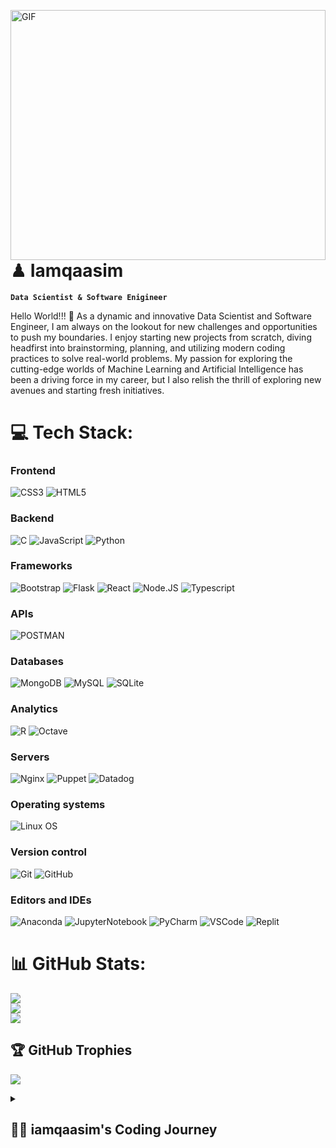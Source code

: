 <img align="right" alt="GIF" src="https://media.giphy.com/media/qgQUggAC3Pfv687qPC/giphy.gif" width="100%" height="400" /><br/>

# ♟ Iamqaasim
**`Data Scientist & Software Enigineer`**

Hello World!!! 👋 
As a dynamic and innovative Data Scientist and Software Engineer, I am always on the lookout for new challenges and opportunities to push my boundaries. I enjoy starting new projects from scratch, diving headfirst into brainstorming, planning, and utilizing modern coding practices to solve real-world problems. My passion for exploring the cutting-edge worlds of Machine Learning and Artificial Intelligence has been a driving force in my career, but I also relish the thrill of exploring new avenues and starting fresh initiatives. 
<br/>
     
# 💻 Tech Stack:
### Frontend
![CSS3](https://img.shields.io/badge/css3-%231572B6.svg?style=for-the-badge&logo=css3&logoColor=white) 
![HTML5](https://img.shields.io/badge/html5-%23E34F26.svg?style=for-the-badge&logo=html5&logoColor=white) 

### Backend
![C](https://img.shields.io/badge/c-%2300599C.svg?style=for-the-badge&logo=c&logoColor=white) 
![JavaScript](https://img.shields.io/badge/javascript-%23323330.svg?style=for-the-badge&logo=javascript&logoColor=%23F7DF1E) 
![Python](https://img.shields.io/badge/python-3670A0?style=for-the-badge&logo=python&logoColor=ffdd54)

### Frameworks
![Bootstrap](https://img.shields.io/badge/bootstrap-%23563D7C.svg?style=for-the-badge&logo=bootstrap&logoColor=white) 
![Flask](https://img.shields.io/badge/flask-%23000.svg?style=for-the-badge&logo=flask&logoColor=white)
![React](https://img.shields.io/badge/react-%2320232a.svg?style=for-the-badge&logo=react&logoColor=%2361DAFB) 
![Node.JS](https://img.shields.io/badge/Node.JS-%2344A833?style=for-the-badge&logo=Node.js&logoColor=ffdd54)
![Typescript](https://img.shields.io/badge/typescript-3670A0?style=for-the-badge&logo=typescript&logoColor=ffdd54)

### APIs
![POSTMAN](https://img.shields.io/badge/POSTMAN-%23E34F26.svg?style=for-the-badge&logo=postman&logoColor=white)

### Databases
![MongoDB](https://img.shields.io/badge/MongoDB-%2344A833.svg?style=for-the-badge&logo=mongodb&logoColor=white)
![MySQL](https://img.shields.io/badge/mysql-%2300f.svg?style=for-the-badge&logo=mysql&logoColor=white)
![SQLite](https://img.shields.io/badge/sqlite-%2307405e.svg?style=for-the-badge&logo=sqlite&logoColor=white) 

### Analytics
![R](https://img.shields.io/badge/r-%23276DC3.svg?style=for-the-badge&logo=r&logoColor=white) 
![Octave](https://img.shields.io/badge/OCTAVE-darkblue?style=for-the-badge&logo=octave&logoColor=fcd683) 

### Servers
![Nginx](https://img.shields.io/badge/nginx-%23009639.svg?style=for-the-badge&logo=nginx&logoColor=white) 
![Puppet](https://img.shields.io/badge/puppet-%23E34F26.svg?style=for-the-badge&logo=puppet&logoColor=white)
![Datadog](https://img.shields.io/badge/datadog-%23632CA6.svg?style=for-the-badge&logo=datadog&logoColor=white) 

### Operating systems
![Linux OS](https://img.shields.io/badge/Linux-%23323330.svg?style=for-the-badge&logo=linux&logoColor=white) 

### Version control
![Git](https://img.shields.io/badge/git-%2300f.svg?style=for-the-badge&logo=git&logoColor=white)
![GitHub](https://img.shields.io/badge/github-%23121011.svg?style=for-the-badge&logo=GitHub&logoColor=white)

### Editors and IDEs
![Anaconda](https://img.shields.io/badge/Anaconda-%2344A833.svg?style=for-the-badge&logo=anaconda&logoColor=white)
![JupyterNotebook](https://img.shields.io/badge/JupyterNotebook-%2344A833.svg?style=for-the-badge&logo=jupyter&logoColor=white)
![PyCharm](https://img.shields.io/badge/pycharm-3670A0.svg?style=for-the-badge&logo=pycharm&logoColor=white)
![VSCode](https://img.shields.io/badge/vscode-%23323330.svg?style=for-the-badge&logo=visualstudiocode&logoColor=white)
![Replit](https://img.shields.io/badge/Replit-%23563D7C.svg?style=for-the-badge&logo=replit&logoColor=white)

# 📊 GitHub Stats:
![](https://github-readme-stats.vercel.app/api?username=iamqaasim&theme=nord&hide_border=true&include_all_commits=false&count_private=false)<br/>
![](https://github-readme-streak-stats.herokuapp.com/?user=iamqaasim&theme=nord&hide_border=true)<br/>
![](https://github-readme-stats.vercel.app/api/top-langs/?username=iamqaasim&theme=nord&hide_border=true&include_all_commits=false&count_private=false&layout=compact)


## 🏆 GitHub Trophies
![](https://github-profile-trophy.vercel.app/?username=iamqaasim&theme=nord&no-frame=false&no-bg=false&margin-w=1)


<details>
<summary> <h2> 👨‍💻 iamqaasim's Coding Journey </h2> </summary>
  From a young age, I possessed a curious mind and enjoyed building and creating things. My aspirations initially centered around becoming an inventor, which later developed into a passion for science and technology. Initially, I wanted to pursue engineering since it was the closest field to invention. However, due to circumstances, I ended up pursuing a degree in Data Science instead. While analyzing data intrigued me, I felt like something was missing. <br /> <br />

  Towards the end of my degree, the pandemic struck and I found myself with plenty of free time. Rather than waste it, I decided to teach myself coding. However, being a complete novice to programming, I had no idea where to begin. Thankfully, some of my Computer Science friends provided guidance and I learned Python through YouTube videos and free online courses. Through this process, I developed a secondary interest in machine learning (ML) and artificial intelligence (AI). <br />

  In the pursuit of these newfound interests, I realized that I lacked an outlet for my creative side. Within a few weeks, I used my Python skills to enhance my studies, which led to exponential improvements in my marks. This spurred me to seek out further knowledge, even to the point of considering pursuing a second degree in Computer Science or Robotics. But, then I discovered an online Software Engineering program that offered a free year-long course. I applied and was accepted on the same day. <br />

  Since joining this program, I have gained extensive knowledge about programming, its applications, how computers work, the internet's infrastructure, and much more. Moving forward, I intend to continue my journey and hope to specialize in the field of ML and AI development. <br />
</details>
